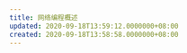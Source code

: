 ```yaml
---
title: 网络编程概述
updated: 2020-09-18T13:59:12.0000000+08:00
created: 2020-09-18T13:58:58.0000000+08:00
---
```



